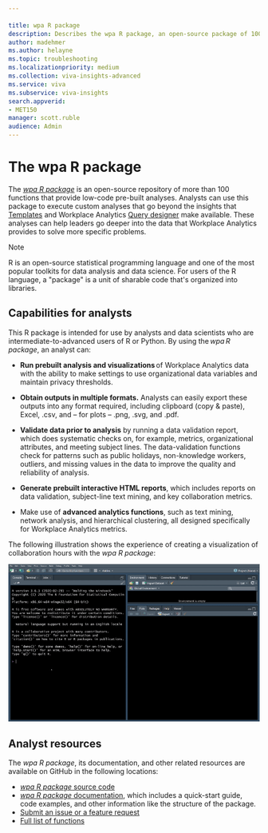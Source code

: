 ```yaml
---

title: wpa R package
description: Describes the wpa R package, an open-source package of 100+ functions in the R data-analysis language for use with Workplace Analytics 
author: madehmer
ms.author: helayne
ms.topic: troubleshooting
ms.localizationpriority: medium 
ms.collection: viva-insights-advanced 
ms.service: viva 
ms.subservice: viva-insights 
search.appverid: 
- MET150 
manager: scott.ruble
audience: Admin
---
```


# The wpa R package 

The [_wpa R package_](https://microsoft.github.io/wpa/) is an open-source repository of more than 100 functions that provide low-code pre-built analyses. Analysts can use this package to execute custom analyses that go beyond the insights that [Templates](power-bi-intro.md) and Workplace Analytics [Query designer](query-designer.md) make available. These analyses can help leaders go deeper into the data that Workplace Analytics provides to solve more specific problems.

>[!Note]
>R is an open-source statistical programming language and one of the most popular toolkits for data analysis and data science. For users of the R language, a "package" is a unit of sharable code that's organized into libraries.  

## Capabilities for analysts

This R package is intended for use by analysts and data scientists who are intermediate-to-advanced users of R or Python. By using the _wpa R package_, an analyst can:

* **Run prebuilt analysis and visualizations** of Workplace Analytics data with the ability to make settings to use organizational data variables and maintain privacy thresholds.

* **Obtain outputs in multiple formats.** Analysts can easily export these outputs into any format required, including clipboard (copy & paste), Excel, .csv, and – for plots – .png, .svg, and .pdf.

* **Validate data prior to analysis** by running a data validation report, which does systematic checks on, for example, metrics, organizational attributes, and meeting subject lines. The data-validation functions check for patterns such as public holidays, non-knowledge workers, outliers, and missing values in the data to improve the quality and reliability of analysis.

* **Generate prebuilt interactive HTML reports**, which includes reports on data validation, subject-line text mining, and key collaboration metrics.

* Make use of **advanced analytics functions**, such as text mining, network analysis, and hierarchical clustering, all designed specifically for Workplace Analytics metrics.  

The following illustration shows the experience of creating a visualization of collaboration hours with the _wpa R package_:

![wpa R package visualization.](../images/wpa/tutorials/wpa-r-package-visual.gif)

## Analyst resources

The _wpa R package_, its documentation, and other related resources are available on GitHub in the following locations: 

* [_wpa R package_ source code](https://github.com/microsoft/wpa/)
* [_wpa R package_ documentation](https://microsoft.github.io/wpa/), which includes a quick-start guide, code examples, and other information like the structure of the package.   
* [Submit an issue or a feature request](https://github.com/microsoft/wpa/issues)
* [Full list of functions](https://microsoft.github.io/wpa/reference)

